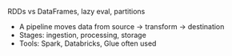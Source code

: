 RDDs vs DataFrames, lazy eval, partitions
- A pipeline moves data from source → transform → destination
- Stages: ingestion, processing, storage
- Tools: Spark, Databricks, Glue often used
